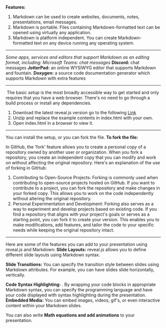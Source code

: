 **Features:**
1. Markdown can be used to create websites, documents, notes, presentations, email messages.
2. Markdown is portable. Files containing Markdown-formatted text can be opened using virtually any application. 
3. Markdown is platform independent. You can create Markdown-formatted text on any device running any operating system.



---




*Some apps, services and editors that support Markdown as an editing format, including:
Microsoft Teams: chat messages*
**Discord:** chat messages
**JotterPad:** an online WYSIWYG editor that supports Markdown and fountain.
**Doxygen:** a source code documentation generator which supports Markdown with extra features





---






 The basic *setup* is the most broadly accessible way to get started and only requires that you have a web browser. There's no need to go through a build process or install any dependencies.
1. Download the latest reveal.js version go to the following [Link](https://revealjs.com/installation/)
2. Unzip and replace the example contents in index.html with your own.
3. Open index.html in a browser to view it.
  
  
  
---
  
  
  
  
You can install the setup, or you can fork the file.
**To fork the file:**

In GitHub, the 'fork' feature allows you to create a personal copy of a repository owned by another user or organization. When you fork a repository, you create an independent copy that you can modify and work on without affecting the original repository. Here's an explanation of the use of forking in GitHub:
1. Contributing to Open-Source Projects: Forking is commonly used when contributing to open-source projects hosted on GitHub. If you want to contribute to a project, you can fork the repository and make changes in your forked copy. This allows you to work on the code independently without altering the original repository.
2. Personal Experimentation and Development: Forking also serves as a way to experiment and develop projects based on existing code. If you find a repository that aligns with your project's goals or serves as a starting point, you can fork it to create your version. This enables you to make modifications, add features, and tailor the code to your specific needs while keeping the original repository intact.




---




 Here are some of the features you can add to your presentation using reveal.js and Markdown:
**Slide Layouts:** reveal.js allows you to define different slide layouts using Markdown syntax.

**Slide Transitions:** You can specify the transition style between slides using Markdown attributes. For example, you can have slides slide horizontally, vertically.

**Code Syntax Highlighting:** . By wrapping your code blocks in appropriate Markdown syntax, you can specify the programming language and have your code displayed with syntax highlighting during the presentation.
**Embedded Media:** You can embed images, videos, gif's, or even interactive content within your Markdown slides. 

You can also write **Math equations and add animations** to your presentation.
